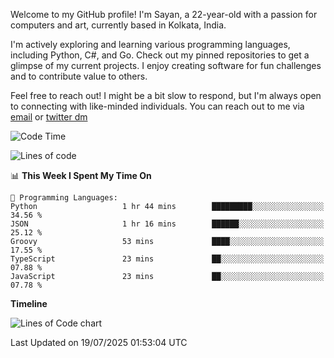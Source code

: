 Welcome to my GitHub profile! I'm Sayan, a 22-year-old with a passion for computers and art, currently based in Kolkata, India.

I'm actively exploring and learning various programming languages, including Python, C#, and Go. Check out my pinned repositories to get a glimpse of my current projects. I enjoy creating software for fun challenges and to contribute value to others.

Feel free to reach out! I might be a bit slow to respond, but I'm always open to connecting with like-minded individuals. You can reach out to me via [email](mailto:me@sayanbiswas.in) or [twitter dm](https://twitter.com/TheDankDel)

<!--START_SECTION:waka-->
![Code Time](http://img.shields.io/badge/Code%20Time-2%2C304%20hrs%201%20min-blue)

![Lines of code](https://img.shields.io/badge/From%20Hello%20World%20I%27ve%20Written-12.8%20million%20lines%20of%20code-blue)

📊 **This Week I Spent My Time On** 

```text
💬 Programming Languages: 
Python                   1 hr 44 mins        █████████░░░░░░░░░░░░░░░░   34.56 % 
JSON                     1 hr 16 mins        ██████░░░░░░░░░░░░░░░░░░░   25.12 % 
Groovy                   53 mins             ████░░░░░░░░░░░░░░░░░░░░░   17.55 % 
TypeScript               23 mins             ██░░░░░░░░░░░░░░░░░░░░░░░   07.88 % 
JavaScript               23 mins             ██░░░░░░░░░░░░░░░░░░░░░░░   07.78 % 
```

**Timeline**

![Lines of Code chart](https://raw.githubusercontent.com/Dank-del/Dank-del/main/assets/bar_graph.png)


 Last Updated on 19/07/2025 01:53:04 UTC
<!--END_SECTION:waka-->
